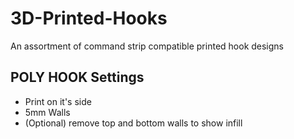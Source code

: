 # 3D-Printed-Hooks
An assortment of command strip compatible printed hook designs

## POLY HOOK Settings
- Print on it's side
- 5mm Walls
- (Optional) remove top and bottom walls to show infill
